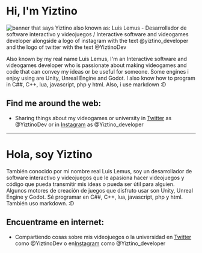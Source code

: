 # Hi, I'm Yiztino 

![banner that says Yiztino also known as: Luis Lemus - Desarrollador de software interactivo y videojuegos / Interactive software and videogames developer alongside a logo of instagram with the text @yiztino_developer and the logo of twitter with the text @YiztinoDev](../yiztino/img/YiztinoBanner.png)

Also known by my real name Luis Lemus, I'm an Interactive software and videogames developer  who is passionate about making videogames and code that can convey my ideas or be useful for someone.
Some engines i enjoy using are Unity, Unreal Engine and Godot. I also know how to program in C##, C++, lua, javascript, php y html. Also, i use markdown :D 



## Find me around the web: 
- Sharing things about my videogames or university in [Twitter](https://twitter.com/YiztinoDev) as @YiztinoDev or in [Instagram](https://instagram.com/yiztino_developer?igshid=MzMyNGUyNmU2YQ==) as @Yiztino_developer

---

# Hola, soy Yiztino
También conocido por mi nombre real Luis Lemus, soy un desarrollador de software interactivo y videojuegos que le apasiona hacer videojuegos y código que pueda transmitir mis ideas o pueda ser útil para alguien. 
Algunos motores de creación de juegos que disfruto usar son Unity, Unreal Engine y Godot. 
Sé programar en C##, C++, lua, javascript, php y html. También uso markdown.  :D 

## Encuentrame en internet: 
- Compartiendo cosas sobre mis videojuegos o la universidad en [Twitter](https://twitter.com/YiztinoDev) como @YiztinoDev o en[Instagram](https://instagram.com/yiztino_developer?igshid=MzMyNGUyNmU2YQ==) como @Yiztino_developer


